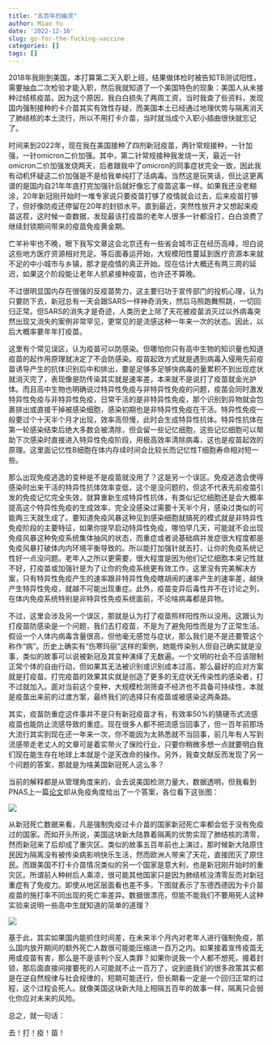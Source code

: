 ```yaml
---
title: "五百年的幽灵"
author: Miao Yu
date: '2022-12-16'
slug: go-for-the-fucking-vaccine
categories: []
tags: []
---
```


2018年我刚到美国，本打算第二天入职上班，结果做体检时被告知TB测试阳性，需要抽血二次检验才能入职，然后我就知道了一个美国特色的现象：美国人从未接种过结核疫苗。因为这个原因，我白白损失了两周工资，当时我查了些资料，发现国内强制接种的卡介苗其实有效性存疑，而美国本土已经通过地理优势与隔离消灭了肺结核的本土流行，所以不用打卡介苗，当时就当成个入职小插曲很快就忘记了。

时间来到2022年，现在我在美国接种了四剂新冠疫苗，两针常规接种，一针加强，一针omicron二价加强。其中，第二针常规接种我发烧一天，最近一针omicron二价加强发烧两天，后者跟我中了omicron的同事症状完全一致，因此我有动机怀疑这二价加强是不是给我单纯打了活病毒。当然这是玩笑话，但比这更离谱的是国内自21年年底打完加强针后就好像忘了疫苗这事一样。如果我还没老糊涂，20年新冠刚开始时一堆专家说只要疫苗打够了疫情就会过去，后来疫苗打够了，但好像防疫还停留在20年的封锁水平。直到最近，突然性放开才又想起来疫苗这茬，这时候一查数据，发现最该打疫苗的老年人很多一针都没打，白白浪费了继续封锁期间带来的疫苗免疫黄金期。

亡羊补牢也不晚，眼下我写文章这会北京还有一些省会城市正在经历高峰，坦白说这些地方医疗资源相对充足。等后面春运开始，大规模阳性蔓延到医疗资源本来就不足的中小城市与乡镇，那才是疫情的真正开始。现在估计大概还有两三周的延迟，如果这个阶段能让老年人抓紧接种疫苗，也许还不算晚。

不过很明显国内存在很强的反疫苗势力，这主要归功于宣传部门的投机心理，认为只要防下去，新冠总有一天会跟SARS一样神奇消失，然后马照跑舞照跳，一切回归正常。但SARS的消失才是奇迹，人类历史上除了天花被疫苗消灭过以外病毒突然出现又消失的案例非常罕见，更常见的是流感这种一年来一次的状态。因此，以后大概率要年年打疫苗。

这里有个常见误区，认为疫苗可以防感染。但哪怕你只有高中生物的知识量也知道疫苗的起作用原理就决定了不会防感染。疫苗起效方式就是遇到病毒入侵用先前疫苗诱导产生的抗体识别后中和排出，要是足够多足够快病毒的量累积不到出现症状就消灭完了，表现像是防传染其实就是速率差，本来就不是说打了疫苗就金光护体。而且高中生物也明确说过特异性免疫与非特异性免疫的问题，疫苗会同时激发特异性免疫与非特异性免疫，日常干活的是非特异性免疫，那个识别到异物就会包裹排出或直接干掉被感染细胞，感染初期也是非特异性免疫在干活。特异性免疫一般要过个十天半个月才出现，效率高但慢，此时会生成特异性抗体。特异性抗体在第一轮感染结束后绝大多数会被清除，但会留一些记忆细胞，这些记忆细胞可以帮助下次感染时直接进入特异性免疫阶段，用极高效率清除病毒，这也是疫苗起效的原理。这里面记忆性B细胞在体内存续时间会比较长而记忆性T细胞寿命相对短一些。

那么出现免疫逃逸的变种是不是疫苗就没用了？这是另一个误区。免疫逃逸会使得感染时出来干活的特异性抗体效率变低，这个是没问题的，但这不代表先前疫苗引发的免疫记忆完全失效，就算重新生成特异性抗体，有类似记忆细胞还是会大概率提高这个特异性免疫的生成效率，完全没感染过需要十天半个月，感染过类似的可能两三天就生成了。要知道免疫风暴这种见到感染细胞就搞死的模式就是非特异性免疫阶段的主要特征，如果你提早启动特异性免疫，哪怕早几天，可能就不会出现免疫风暴这种免疫系统集体抽风的状态，而重症或者说基础病并发症很大程度都是免疫风暴打破体内内环境平衡导致的。所以能打加强针就去打，让你的免疫系统记性好一点没问题。老年人之所以更需要，很大程度是因为他们记忆细胞本来记性就不好，打疫苗或加强针是为了让你的免疫系统更有效工作，这里没有完美解决方案，只有特异性免疫产生的速率跟非特异性免疫瞎胡闹的速率产生的速率差，越快产生特异性免疫，就越不可能出现重症。此外，疫苗变异后毒性并不在讨论之列，在体内免疫系统特别是非特异性免疫系统面前，不论啥病毒都是异物。

不过，这里会涉及另一个误区，那就是认为打了疫苗照样阳性所以没用。这跟认为打疫苗防感染是一个问题，我们去打疫苗，不是为了避免阳性而是为了正常生活。假设一个人体内病毒含量很高，但他毫无感觉与症状，那么我们是不是还要管这个称作“病”。历史上确实有“伤寒玛丽”这样的案例，她能传染别人但自己确实就是没事，类似的故事可以说被新冠及其变种演绎了无数遍。一个文明的社会不应该限制正常个体的自由行动，但如果其无法被识别或识别成本过高，那么最好的应对方案就是打疫苗。打完疫苗的效果其实就是创造了更多的无症状无传染性的感染者，打不过就加入。面对当前这个变种，大规模检测筛查不经济也不具备可持续性，本就是疫苗出来前的过渡方案，最终我们的选择只有疫苗或被感染这两条路。

其实，疫苗防重症这件事并不是只有新冠疫苗才有，有效率50%的猜硬币式流感疫苗也能防止流感导致的重症。现在很多人都不把流感当回事了，但一百年前那场大流行其实到现在还一年来一次，你不能因为太熟悉就不当回事，前几年有人写到流感带走老丈人的文章可是着实带火了保险行业，只要你稍微多想一点就要明白我们现在能生存在地球上本就是个逆天改命的操作。另外，我查文献反而发现了另一个问题的答案，那就是为啥美国新冠死人这么多？

当前的解释都是从管理角度来的，会去说美国检测力量大，数据透明，但我看到PNAS上一篇[论文](https://www.pnas.org/doi/abs/10.1073/pnas.2008410117)却从免疫角度给出了一个答案，各位看下这张图：

![](images/bcg.png)

从新冠死亡数据来看，凡是强制免疫过卡介苗的国家新冠死亡率都会低于没有免疫过的国家。而如开头所说，美国这块新大陆靠着隔离的优势实现了肺结核的清零，然而新冠来了后却成了重灾区。类似的故事五百年前也上演过，那时候新大陆原住民因为隔离没有被传染病影响快乐生活，然而欧洲人带来了天花，直接团灭了原住民。而跟美国不打卡介苗情况类似的另一个国家是意大利，也是新冠刚开始时的重灾区。所谓前人种树后人乘凉，很可能其他国家只是因为肺结核没清零反而对新冠重症有了免疫力。即使从地区层面看也差不多，下图就表示了东德西德因为卡介苗疫苗的施打率不同出现的死亡率差异。数据很漂亮，但能不能我们不要用死人这种实验来说明一些高中生就知道的简单的道理？

![](images/region.png)

基于此，其实如果国内能抓住时间差，在未来半个月内对老年人进行强制免疫，那么国内放开期间的额外死亡人数很可能能压缩进一百万之内。如果接着宣传疫苗无用或疫苗有害，那么是不是该判个反人类罪？如果你说我一个人都不想死，接着封锁，那后面直接间接要死的人可能就不止一百万了，说到底我们的很多政策其实都是在逆自然规律与社会规律的，短期可能还行，但长期看一定是一个回归正常的过程，这个过程会死人。就像美国这块新大陆上相隔五百年的故事一样，隔离只会弱化你应对未来的风险。

总之，就一句话：

去！打！疫！苗！
